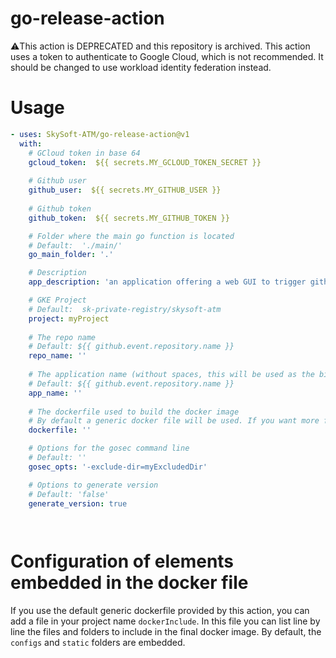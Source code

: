 # go-release-action

⚠️This action is DEPRECATED and this repository is archived.
This action uses a token to authenticate to Google Cloud, which is not recommended.
It should be changed to use workload identity federation instead.

# Usage
<!-- start usage -->
```yaml
- uses: SkySoft-ATM/go-release-action@v1
  with:
    # GCloud token in base 64
    gcloud_token:  ${{ secrets.MY_GCLOUD_TOKEN_SECRET }}
  
    # Github user
    github_user:  ${{ secrets.MY_GITHUB_USER }}
    
    # Github token
    github_token:  ${{ secrets.MY_GITHUB_TOKEN }}

    # Folder where the main go function is located
    # Default:  './main/'
    go_main_folder: '.'

    # Description
    app_description: 'an application offering a web GUI to trigger github actions'

    # GKE Project
    # Default:  sk-private-registry/skysoft-atm
    project: myProject
    
    # The repo name
    # Default: ${{ github.event.repository.name }}
    repo_name: ''
  
    # The application name (without spaces, this will be used as the binary and docker image name)
    # Default: ${{ github.event.repository.name }}
    app_name: ''
  
    # The dockerfile used to build the docker image
    # By default a generic docker file will be used. If you want more flexibility for your project, you can point to a custom dockerfile
    dockerfile: ''

    # Options for the gosec command line
    # Default: ''
    gosec_opts: '-exclude-dir=myExcludedDir'

    # Options to generate version
    # Default: 'false'
    generate_version: true

    
```
<!-- end usage -->

# Configuration of elements embedded in the docker file
If you use the default generic dockerfile provided by this action, you can add a file in your project name `dockerInclude`.
In this file you can list line by line the files and folders to include in the final docker image. By default, the `configs` and `static` folders are embedded.
